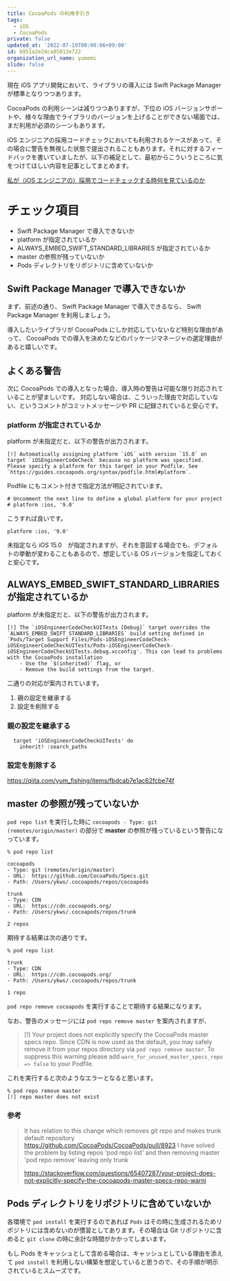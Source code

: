 ```yaml
---
title: CocoaPods の利用手引き
tags:
  - iOS
  - CocoaPods
private: false
updated_at: '2022-07-19T00:08:06+09:00'
id: b951a2e24ca85013e722
organization_url_name: yumemi
slide: false
---
```

現在 iOS アプリ開発において、ライブラリの導入には Swift Package Manager が標準となりつつあります。

CocoaPods の利用シーンは減りつつありますが、下位の iOS バージョンサポートや、様々な理由でライブラリのバージョンを上げることができない場面では、まだ利用が必須のシーンもあります。

iOS エンジニアの採用コードチェックにおいても利用されるケースがあって、その場合に警告を無視した状態で提出されることもあります。それに対するフィードバックを書いていましたが、以下の補足として、最初からこういうところに気をつけてほしい内容を記事としてまとめます。

[私が（iOS エンジニアの）採用でコードチェックする時何を見ているのか](https://qiita.com/lovee/items/d76c68341ec3e7beb611)

# チェック項目
- Swift Package Manager で導入できないか
- platform が指定されているか
- ALWAYS_EMBED_SWIFT_STANDARD_LIBRARIES が指定されているか
- master の参照が残っていないか
- Pods ディレクトリをリポジトリに含めていないか

## Swift Package Manager で導入できないか

まず、前述の通り、 Swift Package Manager で導入できるなら、 Swift Package Manager を利用しましょう。

導入したいライブラリが CocoaPods にしか対応していないなど特別な理由があって、 CocoaPods での導入を決めたなどのパッケージマネージャの選定理由があると嬉しいです。

## よくある警告

次に CocoaPods での導入となった場合、導入時の警告は可能な限り対応されていることが望ましいです。
対応しない場合は、こういった理由で対応していない、というコメントがコミットメッセージや PR に記録されていると安心です。
 
### platform が指定されているか

platform が未指定だと、以下の警告が出力されます。

```
[!] Automatically assigning platform `iOS` with version `15.0` on target `iOSEngineerCodeCheck` because no platform was specified. Please specify a platform for this target in your Podfile. See `https://guides.cocoapods.org/syntax/podfile.html#platform`.
```

Podfile にもコメント付きで指定方法が明記されています。

```
# Uncomment the next line to define a global platform for your project
# platform :ios, '9.0'
```

こうすれば良いです。

```
platform :ios, '9.0'
```

未指定なら iOS 15.0　が指定されますが、それを意図する場合でも、デフォルトの挙動が変わることもあるので、想定している OS バージョンを指定しておくと安心です。

## ALWAYS_EMBED_SWIFT_STANDARD_LIBRARIES が指定されているか

platform が未指定だと、以下の警告が出力されます。

```
[!] The `iOSEngineerCodeCheckUITests [Debug]` target overrides the `ALWAYS_EMBED_SWIFT_STANDARD_LIBRARIES` build setting defined in `Pods/Target Support Files/Pods-iOSEngineerCodeCheck-iOSEngineerCodeCheckUITests/Pods-iOSEngineerCodeCheck-iOSEngineerCodeCheckUITests.debug.xcconfig'. This can lead to problems with the CocoaPods installation
    - Use the `$(inherited)` flag, or
    - Remove the build settings from the target.
```


二通りの対応が案内されています。

1. 親の設定を継承する
2. 設定を削除する

### 親の設定を継承する

```
  target 'iOSEngineerCodeCheckUITests' do
    inherit! :search_paths
```

### 設定を削除する

https://qiita.com/yum_fishing/items/fbdcab7e1ac62fcbe74f



## master の参照が残っていないか

`pod repo list` を実行した時に `cocoapods - Type: git (remotes/origin/master)` の部分で **master** の参照が残っているという警告になっています。

```
% pod repo list

cocoapods
- Type: git (remotes/origin/master)
- URL:  https://github.com/CocoaPods/Specs.git
- Path: /Users/ykws/.cocoapods/repos/cocoapods

trunk
- Type: CDN
- URL:  https://cdn.cocoapods.org/
- Path: /Users/ykws/.cocoapods/repos/trunk

2 repos
```

期待する結果は次の通りです。

```
% pod repo list

trunk
- Type: CDN
- URL:  https://cdn.cocoapods.org/
- Path: /Users/ykws/.cocoapods/repos/trunk

1 repo
```

`pod repo remove cocoapods` を実行することで期待する結果になります。

なお、警告のメッセージには `pod repo remove master` を案内されますが、

> [!] Your project does not explicitly specify the CocoaPods master specs repo. Since CDN is now used as the default, you may safely remove it from your repos directory via `pod repo remove master`. To suppress this warning please add `warn_for_unused_master_specs_repo => false` to your Podfile.

これを実行すると次のようなエラーとなると思います。

```
% pod repo remove master
[!] repo master does not exist
```

### 参考

> It has relation to this change which removes git repo and makes trunk default repository https://github.com/CocoaPods/CocoaPods/pull/8923 I have solved the problem by listing repos 'pod repo list' and then removing master 'pod repo remove' leaving only trunk
>
> https://stackoverflow.com/questions/65407287/your-project-does-not-explicitly-specify-the-cocoapods-master-specs-repo-warni

## Pods ディレクトリをリポジトリに含めていないか

各環境で `pod install` を実行するのであれば `Pods` はその時に生成されるためリポジトリには含めないのが慣習としてあります。その場合は Git リポジトリに含めると `git clone` の時に余計な時間がかかってしまいます。

もし Pods をキャッシュとして含める場合は、キャッシュとしている理由を添えて `pod install` を利用しない構築を想定していると思うので、その手順が明示されているとスムーズです。

